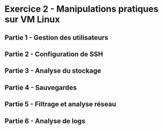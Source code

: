 # Exercice 2 - Manipulations pratiques sur VM Linux

## Partie 1 - Gestion des utilisateurs

## Partie 2 - Configuration de SSH

## Partie 3 - Analyse du stockage

## Partie 4 - Sauvegardes

## Partie 5 - Filtrage et analyse réseau

## Partie 6 - Analyse de logs